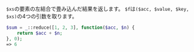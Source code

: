 `$xs`の要素の左結合で畳み込んだ結果を返します。
`$f`は`($acc, $value, $key, $xs)`の4つの引数を取ります。

```php
$sum = _::reduce([1, 2, 3], function($acc, $n) {
    return $acc + $n;
}, 0);
=> 6
```
